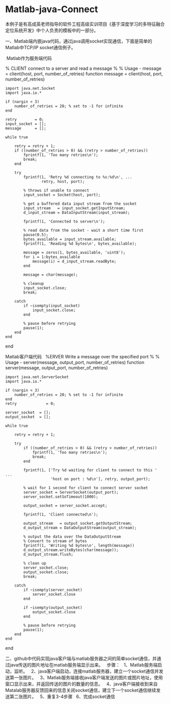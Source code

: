 # Matlab-java-Connect
本例子是有高成英老师指导的软件工程高级实训项目《基于深度学习的多特征融合定位系统开发》中个人负责的模板中的一部分。

一、Matlab端内嵌java代码，通过java调用socket实现通信，下面是简单的Matlab中TCP/IP socket通信例子。

  Matlab作为服务端代码
  
  % CLIENT connect to a server and read a message
  %
  % Usage - message = client(host, port, number_of_retries)
function message = client(host, port, number_of_retries)

    import java.net.Socket
    import java.io.*

    if (nargin < 3)
        number_of_retries = 20; % set to -1 for infinite
    end
    
    retry        = 0;
    input_socket = [];
    message      = [];

    while true

        retry = retry + 1;
        if ((number_of_retries > 0) && (retry > number_of_retries))
            fprintf(1, 'Too many retries\n');
            break;
        end
        
        try
            fprintf(1, 'Retry %d connecting to %s:%d\n', ...
                    retry, host, port);

            % throws if unable to connect
            input_socket = Socket(host, port);

            % get a buffered data input stream from the socket
            input_stream   = input_socket.getInputStream;
            d_input_stream = DataInputStream(input_stream);

            fprintf(1, 'Connected to server\n');

            % read data from the socket - wait a short time first
            pause(0.5);
            bytes_available = input_stream.available;
            fprintf(1, 'Reading %d bytes\n', bytes_available);
            
            message = zeros(1, bytes_available, 'uint8');
            for i = 1:bytes_available
                message(i) = d_input_stream.readByte;
            end
            
            message = char(message);
            
            % cleanup
            input_socket.close;
            break;
            
        catch
            if ~isempty(input_socket)
                input_socket.close;
            end

            % pause before retrying
            pause(1);
        end
    end
end

  Matlab客户端代码
  
%ERVER Write a message over the specified port
% 
% Usage - server(message, output_port, number_of_retries)
function server(message, output_port, number_of_retries)

    import java.net.ServerSocket
    import java.io.*

    if (nargin < 3)
        number_of_retries = 20; % set to -1 for infinite
    end
    retry             = 0;

    server_socket  = [];
    output_socket  = [];

    while true

        retry = retry + 1;

        try
            if ((number_of_retries > 0) && (retry > number_of_retries))
                fprintf(1, 'Too many retries\n');
                break;
            end

            fprintf(1, ['Try %d waiting for client to connect to this ' ...
                        'host on port : %d\n'], retry, output_port);

            % wait for 1 second for client to connect server socket
            server_socket = ServerSocket(output_port);
            server_socket.setSoTimeout(1000);

            output_socket = server_socket.accept;

            fprintf(1, 'Client connected\n');

            output_stream   = output_socket.getOutputStream;
            d_output_stream = DataOutputStream(output_stream);

            % output the data over the DataOutputStream
            % Convert to stream of bytes
            fprintf(1, 'Writing %d bytes\n', length(message))
            d_output_stream.writeBytes(char(message));
            d_output_stream.flush;
            
            % clean up
            server_socket.close;
            output_socket.close;
            break;
            
        catch
            if ~isempty(server_socket)
                server_socket.close
            end

            if ~isempty(output_socket)
                output_socket.close
            end

            % pause before retrying
            pause(1);
        end
    end
end


 二、github中代码实现java客户端与matlab服务器之间的简单socket通信，并通过java传送的图片地址在matlab服务端显示出来。
   步骤：
   1、Matlab服务端启动，监听。
   2、java客户端启动，连接matlab服务器，建立一个socket通信并发送第一张图片。
   3、Matlab服务端接收java客户端发送的图片或图片地址，使用窗口显示出来，并返回传送的图片的数量的信息。
   4、java客户端接收到来自Matalab服务器反馈回来的信息关闭socket通信，建立下一个socket通信继续发送第二张图片。
   5、重复3-4步骤
   6、完成socket通信
